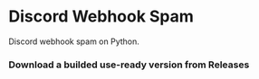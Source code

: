 # Discord Webhook Spam
Discord webhook spam on Python.
### Download a builded use-ready version from **Releases**
